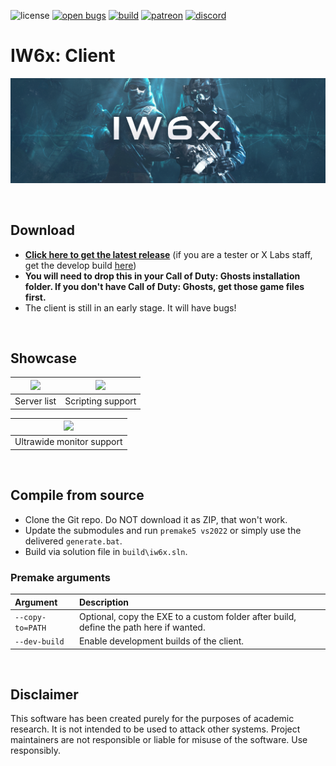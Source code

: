 ![license](https://img.shields.io/github/license/XLabsProject/iw6x-client.svg)
[![open bugs](https://img.shields.io/github/issues/XLabsProject/iw6x-client/bug?label=bugs)](https://github.com/XLabsProject/iw6x-client/issues?q=is%3Aissue+is%3Aopen+label%3Abug)
[![build](https://github.com/XLabsProject/iw6x-client/workflows/Build/badge.svg)](https://github.com/XLabsProject/iw6x-client/actions)
[![patreon](https://img.shields.io/badge/patreon-support-blue.svg?logo=patreon)](https://www.patreon.com/xlabsproject)
[![discord](https://img.shields.io/endpoint?url=https://momo5502.com/iw4x/members-badge.php)](https://discord.gg/sKeVmR3)


# IW6x: Client

<p align="center">
  <img alig src="assets/github/banner.png?raw=true"/>
</p>

<br/>

## Download

- **[Click here to get the latest release](https://ci.appveyor.com/api/projects/XLabsProject/iw6x-client/artifacts/build%2Fbin%2Fx64%2FRelease%2Fiw6x.exe?branch=master&job=Environment%3A%20APPVEYOR_BUILD_WORKER_IMAGE%3DVisual%20Studio%202019%2C%20PREMAKE_ACTION%3Dvs2019%2C%20CI%3D1%3B%20Configuration%3A%20Release)** (if you are a tester or X Labs staff, get the develop build [here](https://ci.appveyor.com/api/projects/XLabsProject/iw6x-client/artifacts/build%2Fbin%2Fx64%2FRelease%2Fiw6x.exe?branch=develop&job=Environment%3A%20APPVEYOR_BUILD_WORKER_IMAGE%3DVisual%20Studio%202019%2C%20PREMAKE_ACTION%3Dvs2019%2C%20CI%3D1%3B%20Configuration%3A%20Release))
- **You will need to drop this in your Call of Duty: Ghosts installation folder. If you don't have Call of Duty: Ghosts, get those game files first.**
- The client is still in an early stage. It will have bugs!

<br/>

## Showcase

| <img src="https://cdn.discordapp.com/attachments/768362250334765067/773279641540231259/iw6x-release.PNG" /> | <img src="https://pbs.twimg.com/media/EmTRxMJWEAIF6a9?format=jpg&name=large" /> |
|:-:|:-:|
| Server list | Scripting support |

| <img src="https://user-images.githubusercontent.com/45299104/101917488-9721ba00-3bc8-11eb-9a2f-11edeff1dda4.jpg" /> |
|:-:|
| Ultrawide monitor support |

<br/>

## Compile from source

- Clone the Git repo. Do NOT download it as ZIP, that won't work.
- Update the submodules and run `premake5 vs2022` or simply use the delivered `generate.bat`.
- Build via solution file in `build\iw6x.sln`.

### Premake arguments

| Argument                    | Description                                    |
|:----------------------------|:-----------------------------------------------|
| `--copy-to=PATH`            | Optional, copy the EXE to a custom folder after build, define the path here if wanted. |
| `--dev-build`               | Enable development builds of the client. |

<br/>

## Disclaimer

This software has been created purely for the purposes of
academic research. It is not intended to be used to attack
other systems. Project maintainers are not responsible or
liable for misuse of the software. Use responsibly.

